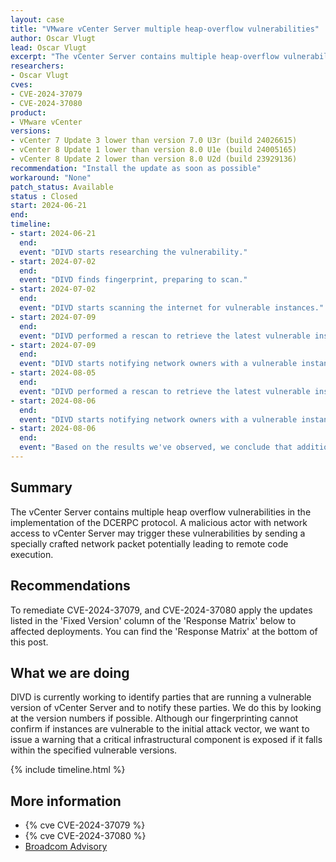 ```yaml
---
layout: case
title: "VMware vCenter Server multiple heap-overflow vulnerabilities"
author: Oscar Vlugt
lead: Oscar Vlugt
excerpt: "The vCenter Server contains multiple heap-overflow vulnerabilities in the implementation of the DCERPC protocol"
researchers:
- Oscar Vlugt
cves:
- CVE-2024-37079
- CVE-2024-37080
product:
- VMware vCenter
versions: 
- vCenter 7 Update 3 lower than version 7.0 U3r (build 24026615)
- vCenter 8 Update 1 lower than version 8.0 U1e (build 24005165)
- vCenter 8 Update 2 lower than version 8.0 U2d (build 23929136)
recommendation: "Install the update as soon as possible"
workaround: "None"
patch_status: Available
status : Closed
start: 2024-06-21
end:
timeline:
- start: 2024-06-21
  end:
  event: "DIVD starts researching the vulnerability."
- start: 2024-07-02
  end:
  event: "DIVD finds fingerprint, preparing to scan."
- start: 2024-07-02
  end:
  event: "DIVD starts scanning the internet for vulnerable instances."
- start: 2024-07-09
  end:
  event: "DIVD performed a rescan to retrieve the latest vulnerable instances"
- start: 2024-07-09
  end:
  event: "DIVD starts notifying network owners with a vulnerable instance in their network."
- start: 2024-08-05
  end:
  event: "DIVD performed a rescan to retrieve the latest vulnerable instances"
- start: 2024-08-06
  end:
  event: "DIVD starts notifying network owners with a vulnerable instance in their network for the second time."
- start: 2024-08-06
  end:
  event: "Based on the results we've observed, we conclude that additional notifications will not further decrease the attack surface, and therefore, we are closing this case."
---
```


## Summary

The vCenter Server contains multiple heap overflow vulnerabilities in the implementation of the DCERPC protocol. A malicious actor with network access to vCenter Server may trigger these vulnerabilities by sending a specially crafted network packet potentially leading to remote code execution.

## Recommendations

To remediate CVE-2024-37079, and CVE-2024-37080 apply the updates listed in the 'Fixed Version' column of the 'Response Matrix' below to affected deployments. You can find the 'Response Matrix' at the bottom of this post.

## What we are doing

DIVD is currently working to identify parties that are running a vulnerable version of vCenter Server and to notify these parties. We do this by looking at the version numbers if possible. Although our fingerprinting cannot confirm if instances are vulnerable to the initial attack vector, we want to issue a warning that a critical infrastructural component is exposed if it falls within the specified vulnerable versions. 


{% include timeline.html %}

## More information

* {% cve CVE-2024-37079 %}
* {% cve CVE-2024-37080 %}
* [Broadcom Advisory](https://support.broadcom.com/web/ecx/support-content-notification/-/external/content/SecurityAdvisories/0/24453)
